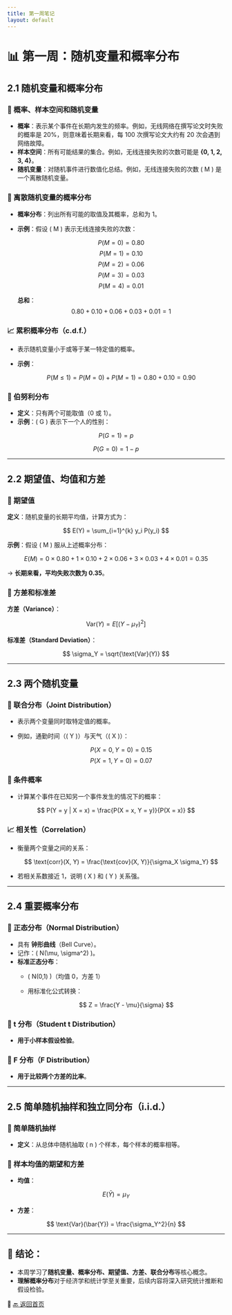 ```yaml
---
title: 第一周笔记
layout: default
---
```


# 📊 第一周：随机变量和概率分布

## 2.1 随机变量和概率分布

### 📌 概率、样本空间和随机变量
- **概率**：表示某个事件在长期内发生的频率。例如，无线网络在撰写论文时失败的概率是 20%，则意味着长期来看，每 100 次撰写论文大约有 20 次会遇到网络故障。
- **样本空间**：所有可能结果的集合。例如，无线连接失败的次数可能是 **{0, 1, 2, 3, 4}**。
- **随机变量**：对随机事件进行数值化总结。例如，无线连接失败的次数 \( M \) 是一个离散随机变量。

### 🎯 离散随机变量的概率分布
- **概率分布**：列出所有可能的取值及其概率，总和为 1。
- **示例**：假设 \( M \) 表示无线连接失败的次数：
  
  $$
  P(M = 0) = 0.80
  $$
  $$
  P(M = 1) = 0.10
  $$
  $$
  P(M = 2) = 0.06
  $$
  $$
  P(M = 3) = 0.03
  $$
  $$
  P(M = 4) = 0.01
  $$

  **总和**：
  $$
  0.80 + 0.10 + 0.06 + 0.03 + 0.01 = 1
  $$

### 📈 累积概率分布（c.d.f.）
- 表示随机变量小于或等于某一特定值的概率。
- **示例**：
  
  $$
  P(M \leq 1) = P(M = 0) + P(M = 1) = 0.80 + 0.10 = 0.90
  $$

### 🎯 伯努利分布

- **定义**：只有两个可能取值（0 或 1）。
- **示例**：\( G \) 表示下一个人的性别：

$$
P(G = 1) = p
$$

$$
P(G = 0) = 1 - p
$$


---

## 2.2 期望值、均值和方差

### 📌 期望值
**定义**：随机变量的长期平均值，计算方式为：

$$
E(Y) = \sum_{i=1}^{k} y_i P(y_i)
$$

**示例**：假设 \( M \) 服从上述概率分布：

$$
E(M) = 0 \times 0.80 + 1 \times 0.10 + 2 \times 0.06 + 3 \times 0.03 + 4 \times 0.01 = 0.35
$$

→ **长期来看，平均失败次数为 0.35**。


### 🎯 方差和标准差

**方差（Variance）**：
  
$$
\text{Var}(Y) = E[(Y - \mu_Y)^2]
$$

**标准差（Standard Deviation）**：

$$
\sigma_Y = \sqrt{\text{Var}(Y)}
$$


---

## 2.3 两个随机变量

### 📌 联合分布（Joint Distribution）
- 表示两个变量同时取特定值的概率。
- 例如，通勤时间（\( Y \)）与天气（\( X \)）：
  
  $$
  P(X=0, Y=0) = 0.15
  $$
  $$
  P(X=1, Y=0) = 0.07
  $$

### 🎯 条件概率
- 计算某个事件在已知另一个事件发生的情况下的概率：

$$
P(Y = y | X = x) = \frac{P(X = x, Y = y)}{P(X = x)}
$$

### 📈 相关性（Correlation）
- 衡量两个变量之间的关系：
  
  $$
  \text{corr}(X, Y) = \frac{\text{cov}(X, Y)}{\sigma_X \sigma_Y}
  $$

- 若相关系数接近 1，说明 \( X \) 和 \( Y \) 关系强。

---

## 2.4 重要概率分布

### 🎯 正态分布（Normal Distribution）
- 具有 **钟形曲线**（Bell Curve）。
- 记作：\( N(\mu, \sigma^2) \)。
- **标准正态分布**：
  - \( N(0,1) \)（均值 0，方差 1）
  - 用标准化公式转换：
    
    $$
    Z = \frac{Y - \mu}{\sigma}
    $$

### 📌 t 分布（Student t Distribution）
- **用于小样本假设检验**。

### 📌 F 分布（F Distribution）
- **用于比较两个方差的比率**。

---

## 2.5 简单随机抽样和独立同分布（i.i.d.）

### 📌 简单随机抽样
- **定义**：从总体中随机抽取 \( n \) 个样本，每个样本的概率相等。

### 🎯 样本均值的期望和方差
- **均值**：

$$
E(\bar{Y}) = \mu_Y
$$

- **方差**：

$$
\text{Var}(\bar{Y}) = \frac{\sigma_Y^2}{n}
$$

---

## 📌 结论：
- 本周学习了**随机变量、概率分布、期望值、方差、联合分布**等核心概念。
- **理解概率分布**对于经济学和统计学至关重要，后续内容将深入研究统计推断和假设检验。

📌 [🔙 返回首页](../index.md)

